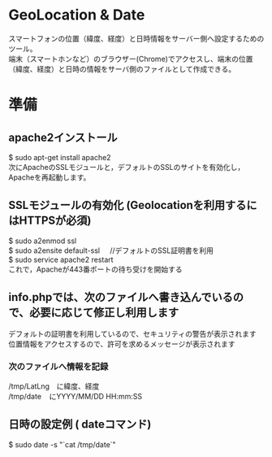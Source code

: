 # GeoLocation & Date
スマートフォンの位置（緯度、経度）と日時情報をサーバー側へ設定するためのツール。<BR>
端末（スマートホンなど）のブラウザー(Chrome)でアクセスし、端末の位置（緯度、経度）と日時の情報をサーバ側のファイルとして作成できる。<BR>

# 準備 
## apache2インストール
 $ sudo apt-get install apache2<BR>
 次にApacheのSSLモジュールと，デフォルトのSSLのサイトを有効化し，Apacheを再起動します。<BR>

## SSLモジュールの有効化 (Geolocationを利用するにはHTTPSが必須)
 $ sudo a2enmod ssl<BR>
 $ sudo a2ensite default-ssl      //デフォルトのSSL証明書を利用<BR>
 $ sudo service apache2 restart<BR>
 これで，Apacheが443番ポートの待ち受けを開始する<BR>

## info.phpでは、次のファイルへ書き込んでいるので、必要に応じて修正し利用します
 デフォルトの証明書を利用しているので、セキュリティの警告が表示されます<Br>
 位置情報をアクセスするので、許可を求めるメッセージが表示されます<BR>
### 次のファイルへ情報を記録
 /tmp/LatLng　に緯度、経度<BR>
 /tmp/date    にYYYY/MM/DD HH:mm:SS<BR>
 
## 日時の設定例 ( dateコマンド)
 $ sudo date -s "\`cat /tmp/date\`"<BR>
 
